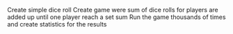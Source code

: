 Create simple dice roll
Create game were sum of dice rolls for players are added up until one player reach a set sum
Run the game thousands of times and create statistics for the results
